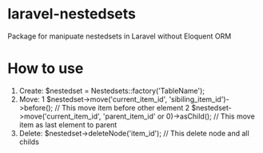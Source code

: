 # laravel-nestedsets
Package for manipuate nestedsets in Laravel without Eloquent ORM

# How to use
1. Create: $nestedset = Nestedsets::factory('TableName');
2. Move:
  1 $nestedset->move('current_item_id', 'sibiling_item_id')->before(); // This move item before other element
  2 $nestedset->move('current_item_id', 'parent_item_id' or 0)->asChild(); // This move item as last element to parent
3. Delete: $nestedset->deleteNode('item_id'); // This delete node and all childs

